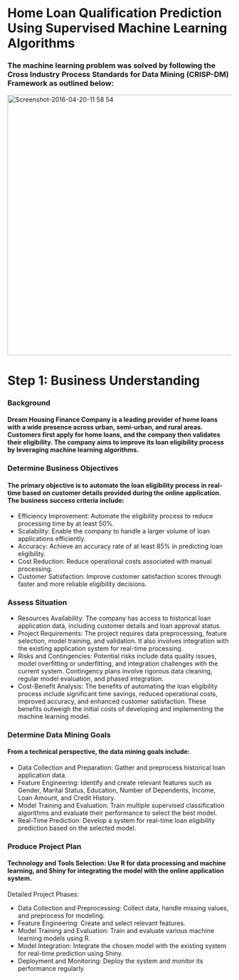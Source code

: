 # Home Loan Qualification Prediction Using Supervised Machine Learning Algorithms

### The machine learning problem was solved by following the Cross Industry Process Standards for Data Mining (CRISP-DM) Framework as outlined below:

<img width="586" alt="Screenshot-2016-04-20-11 58 54" src="https://github.com/HlabirwaM/Machine-Learning-Model-For-Optimising-Banking-Campaign-Strategy/assets/158508458/143b3816-e862-4039-aab2-7f10e0c02c65">

# Step 1: Business Understanding

### Background

#### Dream Housing Finance Company is a leading provider of home loans with a wide presence across urban, semi-urban, and rural areas. Customers first apply for home loans, and the company then validates their eligibility. The company aims to improve its loan eligibility process by leveraging machine learning algorithms.

### Determine Business Objectives

#### The primary objective is to automate the loan eligibility process in real-time based on customer details provided during the online application. The business success criteria include:

* Efficiency Improvement: Automate the eligibility process to reduce processing time by at least 50%.
* Scalability: Enable the company to handle a larger volume of loan applications efficiently.
* Accuracy: Achieve an accuracy rate of at least 85% in predicting loan eligibility.
* Cost Reduction: Reduce operational costs associated with manual processing.
* Customer Satisfaction: Improve customer satisfaction scores through faster and more reliable eligibility decisions.

### Assess Situation

* Resources Availability: The company has access to historical loan application data, including customer details and loan approval status.
* Project Requirements: The project requires data preprocessing, feature selection, model training, and validation. It also involves integration with the existing application system for real-time processing.
* Risks and Contingencies: Potential risks include data quality issues, model overfitting or underfitting, and integration challenges with the current system. Contingency plans involve rigorous data cleaning, regular model evaluation, and phased integration.
* Cost-Benefit Analysis: The benefits of automating the loan eligibility process include significant time savings, reduced operational costs, improved accuracy, and enhanced customer satisfaction. These benefits outweigh the initial costs of developing and implementing the machine learning model.

### Determine Data Mining Goals

#### From a technical perspective, the data mining goals include:

* Data Collection and Preparation: Gather and preprocess historical loan application data.
* Feature Engineering: Identify and create relevant features such as Gender, Marital Status, Education, Number of Dependents, Income, Loan Amount, and Credit History.
* Model Training and Evaluation: Train multiple supervised classification algorithms and evaluate their performance to select the best model.
* Real-Time Prediction: Develop a system for real-time loan eligibility prediction based on the selected model.

### Produce Project Plan

#### Technology and Tools Selection: Use R for data processing and machine learning, and Shiny for integrating the model with the online application system.
Detailed Project Phases:
* Data Collection and Preprocessing: Collect data, handle missing values, and preprocess for modeling.
* Feature Engineering: Create and select relevant features.
* Model Training and Evaluation: Train and evaluate various machine learning models using R.
* Model Integration: Integrate the chosen model with the existing system for real-time prediction using Shiny.
* Deployment and Monitoring: Deploy the system and monitor its performance regularly.


